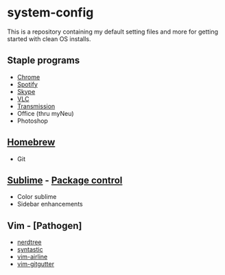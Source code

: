 # system-config
This is a repository containing my default setting files and more for getting started with clean OS installs.

## Staple programs
* [Chrome](https://support.google.com/chrome/answer/95346?co=GENIE.Platform%3DDesktop&hl=en)
* [Spotify](https://www.spotify.com/us/download/other/)
* [Skype](https://www.skype.com/en/download-skype/skype-for-computer/)
* [VLC](http://www.videolan.org/vlc/index.html)
* [Transmission](https://transmissionbt.com/)
* Office (thru myNeu)
* Photoshop

## [Homebrew](https://brew.sh/)
* Git

## [Sublime](https://www.sublimetext.com/3) - [Package control](https://packagecontrol.io/installation)
* Color sublime
* Sidebar enhancements

## Vim - [Pathogen]
* [nerdtree](https://github.com/scrooloose/nerdtree)
* [syntastic](https://github.com/vim-syntastic/syntastic)
* [vim-airline](https://github.com/vim-airline/vim-airline)
* [vim-gitgutter](https://github.com/airblade/vim-gitgutter)
